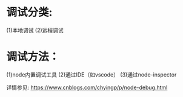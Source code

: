 # 调试分类:
  (1)本地调试
  (2)远程调试

# 调试方法：
  (1)node内置调试工具
  (2)通过IDE（如vscode）
  (3)通过node-inspector

详情参见:
  https://www.cnblogs.com/chyingp/p/node-debug.html